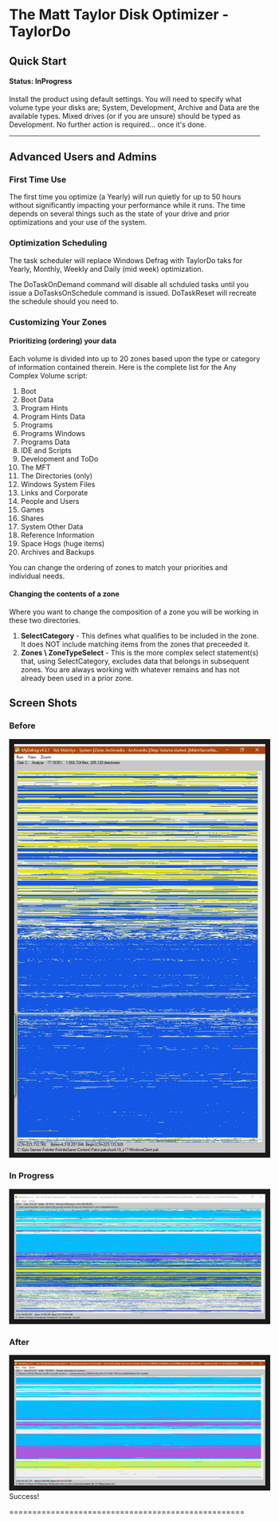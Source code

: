 ﻿# The Matt Taylor Disk Optimizer - TaylorDo 

## Quick Start

#### Status: InProgress
Install the product using default settings. You will need to specify what volume type your disks are; System, Development, Archive and Data are the available types. Mixed drives (or if you are unsure) should be typed as Development. No further action is required... once it's done.
___
## Advanced Users and Admins


### First Time Use
The first time you optimize (a Yearly) will run quietly for up to 50 hours without significantly impacting your performance while it runs. The time depends on several things such as the state of your drive and prior optimizations and your use of the system.

### Optimization Scheduling
The task scheduler will replace Windows Defrag with TaylorDo taks for Yearly, Monthly, Weekly and Daily (mid week) optimization.

The DoTaskOnDemand command will disable all schduled tasks until you issue a DoTasksOnSchedule command is issued. DoTaskReset will recreate the schedule should you need to.

### Customizing Your Zones
#### Prioritizing (ordering) your data
Each volume is divided into up to 20 zones based upon the type or category of information contained therein. Here is the complete list for the Any Complex Volume script:

1. Boot
2. Boot Data
3. Program Hints
4. Program Hints Data
5. Programs
6. Programs Windows
7. Programs Data
8. IDE and Scripts
9. Development and ToDo
10. The MFT
11. The Directories (only)
12. Windows System Files
12. Links and Corporate
13. People and Users
14. Games
16. Shares
17. System Other Data
18. Reference Information
19. Space Hogs (huge items)
20. Archives and Backups

You can change the ordering of zones to match your priorities and individual needs.

#### Changing the contents of a zone

Where you want to change the composition of a zone you will be working in these two directories.

1. **SelectCategory** - This defines what qualifies to be included in the zone. It does NOT include matching items from the zones that preceeded it.
2. **Zones \ ZoneTypeSelect** - This is the more complex select statement(s) that, using SelectCategory, excludes data that belongs in subsequent zones. You are always working with whatever remains and has not already been used in a prior zone.

## Screen Shots
### Before
<img src="Resources/Page/Dev Disk Before 2021-10-24, 18_58_29.png" 
alt="Thumbnail of Matt on YouTube" border="10" />
### In Progress
<img src="Resources/Page/Dev Disk Partial 2021-11-25, 19_12_01.png" 
alt="Thumbnail of Matt on YouTube" border="10" />
### After
<img src="Resources/Page/Dev Disk After 2021-11-26, 23_25_38.png" 
alt="Thumbnail of Matt on YouTube" border="10" />
Success!

[QuickStart]: (QuickStart.md)
[Back to Matt]: (ReadMe.md)
[ImaginaryPage]: (https://TaylorDo.github.io/folder/Index.md)
===================================================
